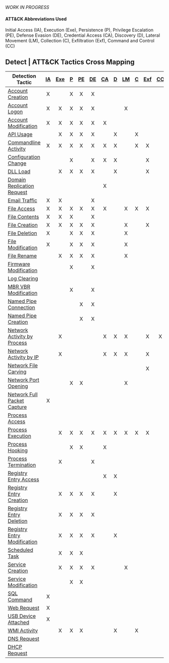 _WORK IN PROGRESS_

#### ATT&CK Abbreviations Used
Initial Access (IA), Execution (Exe), Persistence (P), Privilege Escalation (PE), Defense Evasion (DE), 
Credential Access (CA), Discovery (D), Lateral Movement (LM), Collection (C), Exfiltration (Exf), Command and Control (CC)


## Detect | ATT&CK Tactics Cross Mapping

| Detection Tactic                                                       | [IA](https://attack.mitre.org/tactics/TA0001/) | [Exe](https://attack.mitre.org/tactics/TA0002) | [P](https://attack.mitre.org/tactics/TA0003/) | [PE](https://attack.mitre.org/tactics/TA0004) | [DE](https://attack.mitre.org/tactics/TA0005) | [CA](https://attack.mitre.org/tactics/TA0006) | [D](https://attack.mitre.org/tactics/TA0007) | [LM](https://attack.mitre.org/tactics/TA0008) | [C](https://attack.mitre.org/tactics/TA0006) | [Exf](https://attack.mitre.org/tactics/TA0010) | [CC](https://attack.mitre.org/tactics/TA0011) |
| ---------------------------------------------------------------------- | :--------------------------------------------: | :--------------------------------------------: | :-------------------------------------------: | :-------------------------------------------: | :-------------------------------------------: | :-------------------------------------------: | :------------------------------------------: | :-------------------------------------------: | :------------------------------------------: | :--------------------------------------------: | :-------------------------------------------: |
| [Account Creation](/Tactics/Account-Creation.md)                       |                       X                        |                                                |                       X                       |                       X                       |                       X                       |                                               |                                              |                                               |                                              |                                                |
| [Account Logon](/Tactics/Account-Logon.md)                             |                       X                        |                       X                        |                       X                       |                       X                       |                       X                       |                                               |                                              |                       X                       |                                              |                                                |
| [Account Modification](/Tactics/Account-Modification.md)               |                       X                        |                       X                        |                       X                       |                       X                       |                       X                       |                       X                       |                                              |                                               |                                              |                                                |
| [API Usage](/Tactics/API-Usage.md)                                     |                                                |                       X                        |                       X                       |                       X                       |                       X                       |                                               |                      X                       |                                               |                      X                       |                                                |
| [Commandline Activity](/Tactics/Commandline-Activity.md)               |                       X                        |                       X                        |                       X                       |                       X                       |                       X                       |                       X                       |                      X                       |                                               |                      X                       |                       X                        |
| [Configuration Change](/Tactics/Configuration-Change.md)               |                                                |                                                |                       X                       |                                               |                       X                       |                       X                       |                      X                       |                                               |                                              |                       X                        |
| [DLL Load](/Tactics/DLL-Load.md)                                       |                                                |                       X                        |                       X                       |                       X                       |                       X                       |                                               |                      X                       |                                               |                                              |                       X                        |
| [Domain Replication Request](/Tactics/Domain-Replication-Request.md)   |                                                |                                                |                                               |                                               |                                               |                       X                       |                                              |                                               |                                              |                                                |
| [Email Traffic](/Tactics/Email-Traffic.md)                             |                       X                        |                       X                        |                                               |                                               |                       X                       |                                               |                                              |                                               |                                              |                                                |
| [File Access](/Tactics/File-Access.md)                                 |                       X                        |                       X                        |                       X                       |                       X                       |                       X                       |                       X                       |                                              |                       X                       |                      X                       |                       X                        |
| [File Contents](/Tactics/File-Contents.md)                             |                       X                        |                       X                        |                       X                       |                                               |                       X                       |                                               |                                              |                                               |                                              |                                                |
| [File Creation](/Tactics/File-Creation.md)                             |                       X                        |                       X                        |                       X                       |                       X                       |                       X                       |                                               |                                              |                       X                       |                                              |                       X                        |
| [File Deletion](/Tactics/File-Deletion.md)                             |                       X                        |                                                |                       X                       |                       X                       |                       X                       |                                               |                                              |                       X                       |                                              |                                                |
| [File Modification](/Tactics/File-Modification.md)                     |                       X                        |                                                |                       X                       |                       X                       |                       X                       |                                               |                                              |                       X                       |                                              |                                                |
| [File Rename](/Tactics/File-Rename.md)                                 |                                                |                       X                        |                       X                       |                       X                       |                       X                       |                                               |                                              |                       X                       |                                              |                                                |
| [Firmware Modification](/Tactics/Firmware-Modification.md)             |                                                |                                                |                       X                       |                                               |                       X                       |                                               |                                              |                                               |                                              |                                                |
| [Log Clearing](/Tactics/Log-Clearing.md)                               |                                                |                                                |                                               |                                               |                                               |                                               |                                              |                                               |                                              |                                                |
| [MBR VBR Modification](/Tactics/MBR-VBR-Modification.md)               |                                                |                                                |                       X                       |                                               |                       X                       |                                               |                                              |                                               |                                              |                                                |
| [Named Pipe Connection](/Tactics/Named-Pipe-Connection.md)             |                                                |                                                |                                               |                       X                       |                       X                       |                                               |                                              |                                               |                                              |                                                |
| [Named Pipe Creation](/Tactics/Named-Pipe-Creation.md)                 |                                                |                                                |                                               |                       X                       |                       X                       |                                               |                                              |                                               |                                              |                                                |
| [Network Activity by Process](/Tactics/Network-Activity-by-Process.md) |                                                |                       X                        |                                               |                                               |                                               |                       X                       |                      X                       |                       X                       |                                              |                       X                        |                       X                       |
| [Network Activity by IP](/Tactics/Network-Activity-by-IP.md)           |                                                |                       X                        |                                               |                                               |                                               |                       X                       |                      X                       |                       X                       |                                              |                       X                        |
| [Network File Carving](/Tactics/Network-File-Carving.md)               |                                                |                                                |                                               |                                               |                                               |                                               |                                              |                                               |                                              |                       X                        |
| [Network Port Opening](/Tactics/Network-Port-Opening.md)               |                                                |                                                |                       X                       |                       X                       |                                               |                                               |                                              |                       X                       |                                              |                                                |
| [Network Full Packet Capture](/Tactics/Network-Full-Packet-Capture.md) |                       X                        |                                                |                                               |                                               |                                               |                                               |                                              |                                               |                                              |                                                |
| [Process Access](/Tactics/Process-Access.md)                           |                                                |                                                |                                               |                                               |                                               |                                               |                                              |                                               |                                              |                                                |
| [Process Execution](/Tactics/Process-Execution.md)                     |                                                |                       X                        |                       X                       |                       X                       |                       X                       |                       X                       |                      X                       |                       X                       |                      X                       |                       X                        |
| [Process Hooking](/Tactics/Process-Hooking.md)                         |                                                |                                                |                       X                       |                       X                       |                                               |                       X                       |                                              |                                               |                                              |                                                |
| [Process Termination](/Tactics/Process-Termination.md)                 |                                                |                       X                        |                                               |                                               |                       X                       |                                               |                                              |                                               |                                              |                                                |
| [Registry Entry Access](/Tactics/Registry-Entry-Access.md)             |                                                |                                                |                                               |                                               |                                               |                       X                       |                      X                       |                                               |                                              |                                                |
| [Registry Entry Creation](/Tactics/Registry-Entry-Creation.md)         |                                                |                       X                        |                       X                       |                       X                       |                       X                       |                                               |                      X                       |                                               |                                              |                                                |
| [Registry Entry Deletion](/Tactics/Registry-Entry-Deletion.md)         |                                                |                       X                        |                       X                       |                       X                       |                       X                       |                                               |                                              |                                               |                                              |                                                |
| [Registry Entry Modification](/Tactics/Registry-Entry-Modification.md) |                                                |                       X                        |                       X                       |                       X                       |                       X                       |                                               |                      X                       |                                               |                                              |                                                |
| [Scheduled Task](/Tactics/Scheduled-Task.md)                           |                                                |                       X                        |                       X                       |                       X                       |                                               |                                               |                                              |                                               |                                              |                                                |
| [Service Creation](/Tactics/Service-Creation.md)                       |                                                |                       X                        |                       X                       |                       X                       |                       X                       |                                               |                                              |                       X                       |                                              |                                                |
| [Service Modification](/Tactics/Service-Modification.md)               |                                                |                                                |                       X                       |                       X                       |                                               |                                               |                                              |                                               |                                              |                                                |
| [SQL Command](/Tactics/SQL-Command.md)                                 |                       X                        |                                                |                                               |                                               |                                               |                                               |                                              |                                               |                                              |                                                |
| [Web Request](/Tactics/Web-Request.md)                                 |                       X                        |                                                |                                               |                                               |                                               |                                               |                                              |                                               |                                              |                                                |
| [USB Device Attached](/Tactics/USB-Device-Attached.md)                 |                       X                        |                                                |                                               |                                               |                                               |                                               |                                              |                                               |                                              |                                                |
| [WMI Activity](/Tactics/WMI-Activity.md)                               |                                                |                       X                        |                       X                       |                       X                       |                                               |                                               |                      X                       |                                               |                      X                       |                                                |
| [DNS Request](/Tactics/DNS-Request.md)                                 |                                                |                                                |                                               |                                               |                                               |                                               |                                              |                                               |                                              |                                                |
| [DHCP Request](/Tactics/DHCP-Request.md)                               |                                                |                                                |                                               |                                               |                                               |                                               |                                              |                                               |                                              |                                                |
